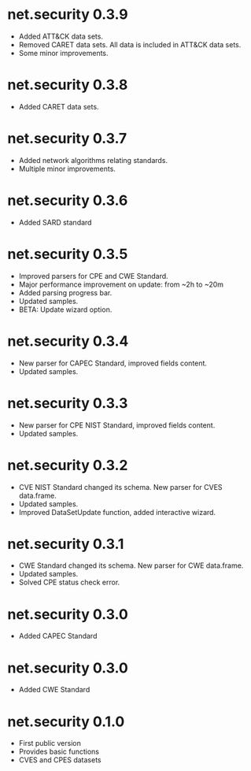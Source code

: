 # net.security 0.3.9

 * Added ATT&CK data sets.
 * Removed CARET data sets. All data is included in ATT&CK data sets.
 * Some minor improvements.
 
# net.security 0.3.8

 * Added CARET data sets.
 
# net.security 0.3.7

 * Added network algorithms relating standards.
 * Multiple minor improvements.
 
# net.security 0.3.6

 * Added SARD standard  

# net.security 0.3.5

 * Improved parsers for CPE and CWE Standard.  
 * Major performance improvement on update: from ~2h to ~20m  
 * Added parsing progress bar.  
 * Updated samples.  
 * BETA: Update wizard option.  
 
# net.security 0.3.4

 * New parser for CAPEC Standard, improved fields content.  
 * Updated samples. 
 
# net.security 0.3.3

 * New parser for CPE NIST Standard, improved fields content.  
 * Updated samples. 
 
# net.security 0.3.2

 * CVE NIST Standard changed its schema. New parser for CVES data.frame.  
 * Updated samples.  
 * Improved DataSetUpdate function, added interactive wizard.  

# net.security 0.3.1

 * CWE Standard changed its schema. New parser for CWE data.frame.  
 * Updated samples.  
 * Solved CPE status check error.  
 
# net.security 0.3.0

 * Added CAPEC Standard  

# net.security 0.3.0  

 * Added CWE Standard  

# net.security 0.1.0  

 * First public version  
 * Provides basic functions  
 * CVES and CPES datasets  
 
